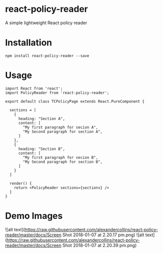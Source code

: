 # react-policy-reader
A simple lightweight React policy reader

# Installation
`npm install react-policy-reader --save`

# Usage

```
import React from 'react';
import PolicyReader from 'react-policy-reader';

export default class TCPolicyPage extends React.PureComponent {

  sections = [
    {
      heading: "Section A",
      content: [
        "My first paragraph for secion A",
        "My Second paragraph for section A",
      ]
    },
    {
      heading: "Section B",
      content: [
        "My first paragraph for secion B",
        "My Second paragraph for section B",
      ]
    }
  ]

  render() {
    return <PolicyReader sections={sections} />
  }
}
```

# Demo Images

![alt text](https://raw.githubusercontent.com/alexandercollins/react-policy-reader/master/docs/Screen Shot 2018-01-07 at 2.20.17 pm.png)
![alt text](https://raw.githubusercontent.com/alexandercollins/react-policy-reader/master/docs/Screen Shot 2018-01-07 at 2.20.39 pm.png)

